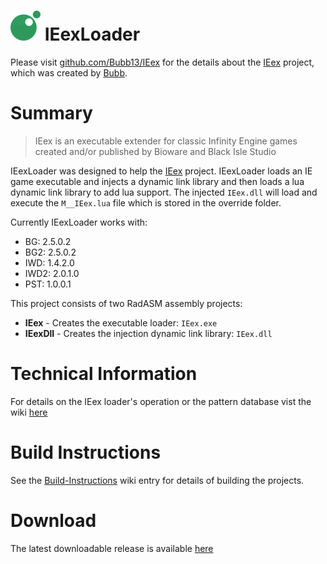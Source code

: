 # ![](/IEex.png) IEexLoader

Please visit [github.com/Bubb13/IEex](https://github.com/Bubb13/IEex) for the details about the [IEex](https://github.com/Bubb13/IEex) project, which was created by [Bubb](https://github.com/Bubb13).

# Summary

> IEex is an executable extender for classic Infinity Engine games created and/or published by Bioware and Black Isle Studio
> 

IEexLoader was designed to help the [IEex](https://github.com/Bubb13/IEex) project. IEexLoader loads an IE game executable and injects a dynamic link library and then loads a lua dynamic link library to add lua support. The injected `IEex.dll` will load and execute the `M__IEex.lua` file which is stored in the override folder.

Currently IEexLoader works with:

- BG: 2.5.0.2
- BG2: 2.5.0.2
- IWD: 1.4.2.0
- IWD2: 2.0.1.0
- PST: 1.0.0.1

This project consists of two RadASM assembly projects:
- **IEex** - Creates the executable loader: `IEex.exe`
- **IEexDll** - Creates the injection dynamic link library: `IEex.dll`


# Technical Information

For details on the IEex loader's operation or the pattern database vist the wiki [here](https://github.com/mrfearless/IEexLoader/wiki)

# Build Instructions

See the [Build-Instructions](https://github.com/mrfearless/IEexLoader/wiki/Build-Instructions) wiki entry for details of building the projects.

# Download

The latest downloadable release is available [here](https://github.com/mrfearless/IEexLoader/blob/master/Release/IEexLoader.zip?raw=true)

